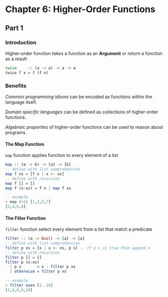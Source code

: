# Chapter 6: Higher-Order Functions

## Part 1

### Introduction
Higher-order function *takes* a function as an **Argument** or *return* a function as a result

```Haskell
twice     :: (a -> a) -> a -> a
twice f x = f (f x)
```

### Benefits
*Common programming idioms* can be encoded as functions within the language itself.

*Domain specific languages* can be defined as collections of higher-order functions.

*Algebraic properties* of higher-order functions can be used to reason about programs.

#### The Map Function
`map` function applies function to every element of a list
```Haskell
map :: (a -> b) -> [a] -> [b]
-- define with list comprehension
map f xs = [f x | x <- xs]
-- define with recursion
map f [] = []
map f (x:xs) = f x | map f xs

-- example
> map (+1) [1,3,5,7]
[2,4,6,8]
```

#### The Filter Function
`filter` function select every element from a list that match a predicate
```Haskell
filter :: (a -> Bool) -> [a] -> [a]
-- define with list comprehension
filter p xs = [x | x <- xs, p x] -- if p x is true then append x
-- define with recursion
filter p [] = []
filter p (x:xs)
  | p x       = x : filter p xs
  | otherwise = filter p xs

-- example
> filter even [1..10]
[2,4,6,8,10]
```
